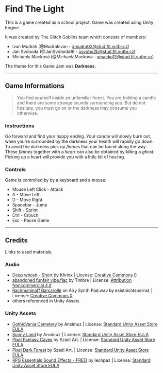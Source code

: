 # Find The Light

This is a game created as a school project. Game was created using Unity Engine.

It was created by The Glitch Goblins team which consists of members:
- Ivan Mudrák (@MudrakIvan - xmudra03@stud.fit.vutbr.cz)
- Jan Svoboda (@JanSvoboda16 - xsvobo2b@stud.fit.vutbr.cz)
- Michaela Macková (@MichaelaMackova - xmacko13@stud.fit.vutbr.cz)

The theme for this Game Jam was **Darkness**.

---

## Game Informations

>You find yourself inside an unfamiliar forest. You are holding a candle and there are some strange sounds surrounding you. But do not hesitate, you must go on or the darkness may consume you otherwise.

### Instructions
Go forward and find your happy ending. Your candle will slowly burn out, when you're surrounded by the darkness your health will rapidly go down. To avoid the darkness pick up *flames* that can be found along the way. These *flames* together with a *heart* can also be obtained by killing a *ghost*. Picking up a heart will provide you with a little bit of healing.

### Controls
Game is controlled by by a keyboard and a mouse:

- Mouse Left Click - Attack
- A - Move Left
- D - Move Right
- Spacebar - Jump
- Shift - Sprint
- Ctrl - Crouch
- Esc - Pause Game

---

## Credits
Links to used materials.

### Audio
- [Deep whosh - Short](https://freesound.org/people/Khrinx/sounds/523978/) by Khrinx | License: [Creative Commons 0](https://creativecommons.org/share-your-work/public-domain/cc0/)
- [abandoned funfair vibe.flac](https://freesound.org/people/Timbre/sounds/611748/) by Timbre | License: [Attribution Noncommercial 4.0](https://creativecommons.org/licenses/by-nc/4.0/legalcode)
- [Rachmaninoff Barcarolle](https://freesound.org/people/esistnichtsoernst/sounds/437222/) on Airy Synth Pad.wav by esistnichtsoernst | License: [Creative Commons 0](https://creativecommons.org/share-your-work/public-domain/cc0/)
- others referenced in Unity Assets  

### Unity Assets
- [GothicVania Cemetery](https://assetstore.unity.com/packages/2d/characters/gothicvania-cemetery-120509) by Ansimuz | License: [Standard Unity Asset Store EULA](https://unity.com/legal/as-terms)
- [Sunny Land](https://assetstore.unity.com/packages/2d/characters/sunny-land-103349) by Ansimuz | License: [Standard Unity Asset Store EULA](https://unity.com/legal/as-terms)
- [Pixel Fantasy Caves](https://assetstore.unity.com/packages/2d/environments/pixel-fantasy-caves-152375) by Szadi Art. | License: [Standard Unity Asset Store EULA](https://unity.com/legal/as-terms)
- [Pixel Dark Forest](https://assetstore.unity.com/packages/2d/environments/pixel-dark-forest-136825) by Szadi Art. | License: [Standard Unity Asset Store EULA](https://unity.com/legal/as-terms)
- [RPG Essentials Sound Effects - FREE!](https://assetstore.unity.com/packages/audio/sound-fx/rpg-essentials-sound-effects-free-227708) by leohpaz | License: [Standard Unity Asset Store EULA](https://unity.com/legal/as-terms)
